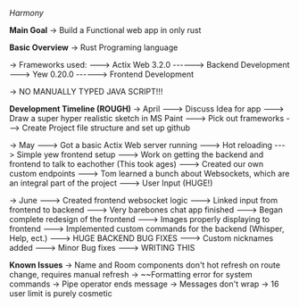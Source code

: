 *Harmony*

**Main Goal**
-> Build a Functional web app in only rust

**Basic Overview**
-> Rust Programing language

-> Frameworks used:
---> Actix Web 3.2.0
------> Backend Development
---> Yew 0.20.0
------> Frontend Development

-> NO MANUALLY TYPED JAVA SCRIPT!!!

**Development Timeline (ROUGH)**
-> April
---> Discuss Idea for app
---> Draw a super hyper realistic sketch in MS Paint
---> Pick out frameworks
---> Create Project file structure and set up github

-> May
---> Got a basic Actix Web server running
---> Hot reloading
---> Simple yew frontend setup
---> Work on getting the backend and frontend to talk to eachother (This took ages)
---> Created our own custom endpoints
---> Tom learned a bunch about Websockets, which are an integral part of the project 
---> User Input (HUGE!)

-> June
---> Created frontend websocket logic
---> Linked input from frontend to backend
---> Very barebones chat app finished
---> Began complete redesign of the frontend
---> Images properly displaying to frontend
---> Implemented custom commands for the backend (Whisper, Help, ect.)
---> HUGE BACKEND BUG FIXES
---> Custom nicknames added
---> Minor Bug fixes
---> WRITING THIS

**Known Issues**
-> Name and Room components don't hot refresh on route change, requires manual refresh
-> ~~Formatting error for system commands
-> Pipe operator ends message
-> Messages don't wrap
-> 16 user limit is purely cosmetic